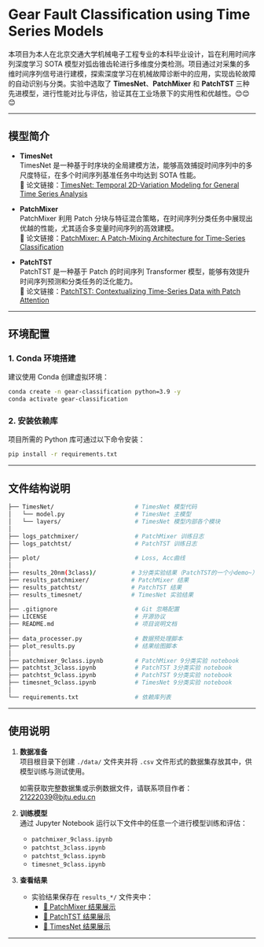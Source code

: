 # Gear Fault Classification using Time Series Models

本项目为本人在北京交通大学机械电子工程专业的本科毕业设计，旨在利用时间序列深度学习 SOTA 模型对弧齿锥齿轮进行多维度分类检测。项目通过对采集的多维时间序列信号进行建模，探索深度学习在机械故障诊断中的应用，实现齿轮故障的自动识别与分类。实验中选取了 **TimesNet**、**PatchMixer** 和 **PatchTST** 三种先进模型，进行性能对比与评估，验证其在工业场景下的实用性和优越性。😊😊😊

---

## 模型简介

- **TimesNet**  
  TimesNet 是一种基于时序块的全局建模方法，能够高效捕捉时间序列中的多尺度特征，在多个时间序列基准任务中均达到 SOTA 性能。  
  📄 论文链接：[TimesNet: Temporal 2D-Variation Modeling for General Time Series Analysis](https://arxiv.org/abs/2210.02186)

- **PatchMixer**  
  PatchMixer 利用 Patch 分块与特征混合策略，在时间序列分类任务中展现出优越的性能，尤其适合多变量时间序列的高效建模。  
  📄 论文链接：[PatchMixer: A Patch-Mixing Architecture for Time-Series Classification](https://arxiv.org/abs/2305.01740)

- **PatchTST**  
  PatchTST 是一种基于 Patch 的时间序列 Transformer 模型，能够有效提升时间序列预测和分类任务的泛化能力。  
  📄 论文链接：[PatchTST: Contextualizing Time-Series Data with Patch Attention](https://arxiv.org/abs/2211.14730)

---

## 环境配置

### 1. Conda 环境搭建

建议使用 Conda 创建虚拟环境：

```bash
conda create -n gear-classification python=3.9 -y
conda activate gear-classification
```

### 2. 安装依赖库

项目所需的 Python 库可通过以下命令安装：

```bash
pip install -r requirements.txt
```

---

## 文件结构说明

```bash
├── TimesNet/                       # TimesNet 模型代码
│   └── model.py                    # TimesNet 主模型
│   └── layers/                     # TimesNet 模型内部各个模块
│
├── logs_patchmixer/                # PatchMixer 训练日志
├── logs_patchtst/                  # PatchTST 训练日志
│
├── plot/                           # Loss, Acc曲线
│
├── results_20nm(3class)/          # 3分类实验结果（PatchTST的一个小demo~）
├── results_patchmixer/            # PatchMixer 结果
├── results_patchtst/              # PatchTST 结果
├── results_timesnet/              # TimesNet 实验结果
│
├── .gitignore                      # Git 忽略配置
├── LICENSE                         # 开源协议
├── README.md                       # 项目说明文档
│
├── data_processer.py               # 数据预处理脚本
├── plot_results.py                 # 结果绘图脚本
│
├── patchmixer_9class.ipynb         # PatchMixer 9分类实验 notebook
├── patchtst_3class.ipynb           # PatchTST 3分类实验 notebook
├── patchtst_9class.ipynb           # PatchTST 9分类实验 notebook
├── timesnet_9class.ipynb           # TimesNet 9分类实验 notebook
│
└── requirements.txt                # 依赖库列表
```

---

## 使用说明

1. **数据准备**  
   项目根目录下创建 `./data/` 文件夹并将 `.csv` 文件形式的数据集存放其中，供模型训练与测试使用。

   如需获取完整数据集或示例数据文件，请联系项目作者：21222039@bjtu.edu.cn

2. **训练模型**  
   通过 Jupyter Notebook 运行以下文件中的任意一个进行模型训练和评估：

   - `patchmixer_9class.ipynb`
   - `patchtst_3class.ipynb`
   - `patchtst_9class.ipynb`
   - `timesnet_9class.ipynb`

3. **查看结果**  
   - 实验结果保存在 `results_*/` 文件夹中：
     - [📄 PatchMixer 结果展示](./plot/patchmixer_result.pdf)
     - [📄 PatchTST 结果展示](./plot/patchtst_result.pdf)
     - [📄 TimesNet 结果展示](./plot/timesnet_result.pdf)

---
